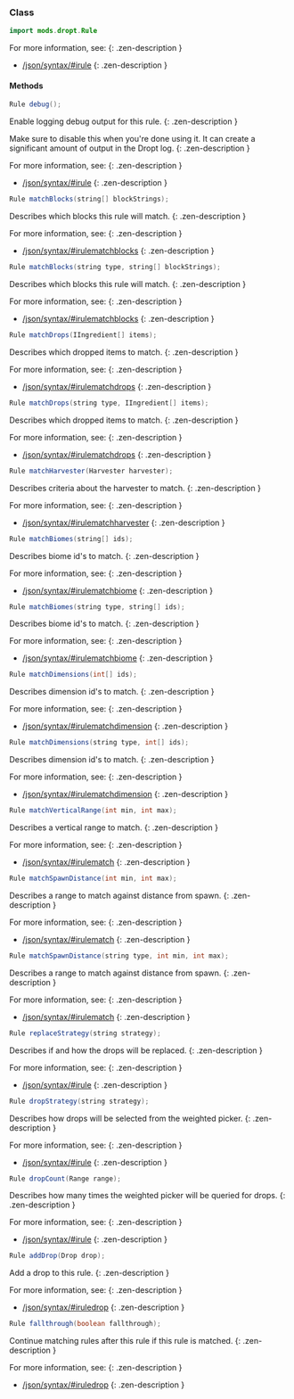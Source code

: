 
### Class

```java
import mods.dropt.Rule
```

For more information, see:
{: .zen-description }

  * [/json/syntax/#irule](/json/syntax/#irule)
{: .zen-description }



#### Methods

```java
Rule debug();
```

Enable logging debug output for this rule.
{: .zen-description }

Make sure to disable this when you're done using it. It can create a significant amount of output in the Dropt log.
{: .zen-description }

For more information, see:
{: .zen-description }

  * [/json/syntax/#irule](/json/syntax/#irule)
{: .zen-description }


```java
Rule matchBlocks(string[] blockStrings);
```

Describes which blocks this rule will match.
{: .zen-description }

For more information, see:
{: .zen-description }

  * [/json/syntax/#irulematchblocks](/json/syntax/#irulematchblocks)
{: .zen-description }


```java
Rule matchBlocks(string type, string[] blockStrings);
```

Describes which blocks this rule will match.
{: .zen-description }

For more information, see:
{: .zen-description }

  * [/json/syntax/#irulematchblocks](/json/syntax/#irulematchblocks)
{: .zen-description }


```java
Rule matchDrops(IIngredient[] items);
```

Describes which dropped items to match.
{: .zen-description }

For more information, see:
{: .zen-description }

  * [/json/syntax/#irulematchdrops](/json/syntax/#irulematchdrops)
{: .zen-description }


```java
Rule matchDrops(string type, IIngredient[] items);
```

Describes which dropped items to match.
{: .zen-description }

For more information, see:
{: .zen-description }

  * [/json/syntax/#irulematchdrops](/json/syntax/#irulematchdrops)
{: .zen-description }


```java
Rule matchHarvester(Harvester harvester);
```

Describes criteria about the harvester to match.
{: .zen-description }

For more information, see:
{: .zen-description }

  * [/json/syntax/#irulematchharvester](/json/syntax/#irulematchharvester)
{: .zen-description }


```java
Rule matchBiomes(string[] ids);
```

Describes biome id's to match.
{: .zen-description }

For more information, see:
{: .zen-description }

  * [/json/syntax/#irulematchbiome](/json/syntax/#irulematchbiome)
{: .zen-description }


```java
Rule matchBiomes(string type, string[] ids);
```

Describes biome id's to match.
{: .zen-description }

For more information, see:
{: .zen-description }

  * [/json/syntax/#irulematchbiome](/json/syntax/#irulematchbiome)
{: .zen-description }


```java
Rule matchDimensions(int[] ids);
```

Describes dimension id's to match.
{: .zen-description }

For more information, see:
{: .zen-description }

  * [/json/syntax/#irulematchdimension](/json/syntax/#irulematchdimension)
{: .zen-description }


```java
Rule matchDimensions(string type, int[] ids);
```

Describes dimension id's to match.
{: .zen-description }

For more information, see:
{: .zen-description }

  * [/json/syntax/#irulematchdimension](/json/syntax/#irulematchdimension)
{: .zen-description }


```java
Rule matchVerticalRange(int min, int max);
```

Describes a vertical range to match.
{: .zen-description }

For more information, see:
{: .zen-description }

  * [/json/syntax/#irulematch](/json/syntax/#irulematch)
{: .zen-description }


```java
Rule matchSpawnDistance(int min, int max);
```

Describes a range to match against distance from spawn.
{: .zen-description }

For more information, see:
{: .zen-description }

  * [/json/syntax/#irulematch](/json/syntax/#irulematch)
{: .zen-description }


```java
Rule matchSpawnDistance(string type, int min, int max);
```

Describes a range to match against distance from spawn.
{: .zen-description }

For more information, see:
{: .zen-description }

  * [/json/syntax/#irulematch](/json/syntax/#irulematch)
{: .zen-description }


```java
Rule replaceStrategy(string strategy);
```

Describes if and how the drops will be replaced.
{: .zen-description }

For more information, see:
{: .zen-description }

  * [/json/syntax/#irule](/json/syntax/#irule)
{: .zen-description }


```java
Rule dropStrategy(string strategy);
```

Describes how drops will be selected from the weighted picker.
{: .zen-description }

For more information, see:
{: .zen-description }

  * [/json/syntax/#irule](/json/syntax/#irule)
{: .zen-description }


```java
Rule dropCount(Range range);
```

Describes how many times the weighted picker will be queried for drops.
{: .zen-description }

For more information, see:
{: .zen-description }

  * [/json/syntax/#irule](/json/syntax/#irule)
{: .zen-description }


```java
Rule addDrop(Drop drop);
```

Add a drop to this rule.
{: .zen-description }

For more information, see:
{: .zen-description }

  * [/json/syntax/#iruledrop](/json/syntax/#iruledrop)
{: .zen-description }


```java
Rule fallthrough(boolean fallthrough);
```

Continue matching rules after this rule if this rule is matched.
{: .zen-description }

For more information, see:
{: .zen-description }

  * [/json/syntax/#iruledrop](/json/syntax/#iruledrop)
{: .zen-description }

